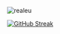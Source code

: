 <p align="left"> <img src="https://komarev.com/ghpvc/?username=realeu&label=Profile%20views&color=0e75b6&style=flat" alt="realeu" /> </p>

[![GitHub Streak](https://github-readme-streak-stats.herokuapp.com?user=realeu&date_format=%5BY.%5Dn.j)](https://git.io/streak-stats)
